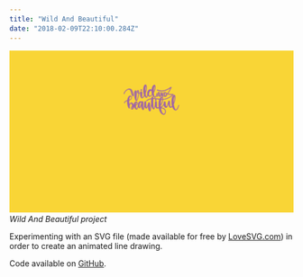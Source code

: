 ```yaml
---
title: "Wild And Beautiful"
date: "2018-02-09T22:10:00.284Z"
---
```


![Wild And Beautiful project](./1.png)
_Wild And Beautiful project_

Experimenting with an SVG file (made available for free by [LoveSVG.com](https://lovesvg.com)) in order to create an animated line drawing.

Code available on [GitHub](https://github.com/eneax/Wild_And_Beautiful).
